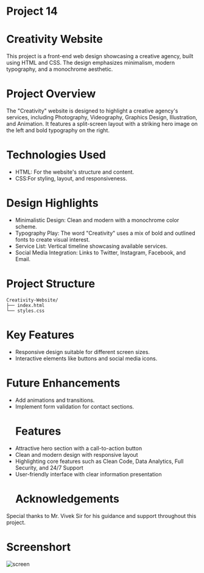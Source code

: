 # Project 14 
# Creativity Website

This project is a front-end web design showcasing a creative agency, built using HTML and CSS. 
The design emphasizes minimalism, modern typography, and a monochrome aesthetic.

# Project Overview
The "Creativity" website is designed to highlight a creative agency's services, including Photography, Videography, Graphics Design, Illustration, and Animation. 
It features a split-screen layout with a striking hero image on the left and bold typography on the right.

# Technologies Used
- HTML: For the website's structure and content.
- CSS:For styling, layout, and responsiveness.

# Design Highlights
- Minimalistic Design: Clean and modern with a monochrome color scheme.
- Typography Play: The word "Creativity" uses a mix of bold and outlined fonts to create visual interest.
- Service List: Vertical timeline showcasing available services.
- Social Media Integration: Links to Twitter, Instagram, Facebook, and Email.

# Project Structure
```
Creativity-Website/
├── index.html
└── styles.css
```


# Key Features
- Responsive design suitable for different screen sizes.
- Interactive elements like buttons and social media icons.

# Future Enhancements
- Add animations and transitions.
- Implement form validation for contact sections.
  # Features
- Attractive hero section with a call-to-action button
- Clean and modern design with responsive layout
- Highlighting core features such as Clean Code, Data Analytics, Full Security, and 24/7 Support
- User-friendly interface with clear information presentation
  # Acknowledgements
Special thanks to Mr. Vivek Sir for his guidance and support throughout this project.

# Screenshort
![screen](https://github.com/user-attachments/assets/45e50257-2659-4ead-9ad9-ffe47c42933a)



